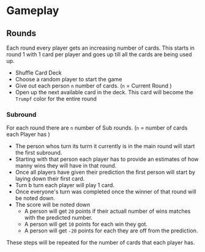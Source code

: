 # Gameplay 

## Rounds 
Each round every player gets an increasing number of cards. This starts in round 1 with 1 card per player and goes up till all the cards are being used up.

- Shuffle Card Deck
- Choose a random player to start the game
- Give out each person `n` number of cards. (`n` = Current Round )
- Open up the next available card in the deck. This card will become the `Trumpf` color for the entire round

### Subround 
For each round there are `n` number of Sub rounds. (`n` = number of cards each Player has )

- The person whos turn its turrn it currently is in the main round will start the first subround. 
- Starting with that person each player has to provide an estimates of how manny wins they will have in that round. 
- Once all players have given their prediction the first person will start by laying down their first card. 
- Turn b turn each player will play 1 card. 
- Once everyone's turn was completed once the winner of that round will be noted down. 
- The score will be noted down
  - A person will get `20` points if their actuall number of wins matches with the predicted number. 
  - A person will get `10` points for each win they got.
  - A person will get `-20` points for each they are off from the prediction. 

These steps will be repeated for the number of cards that each player has. 

